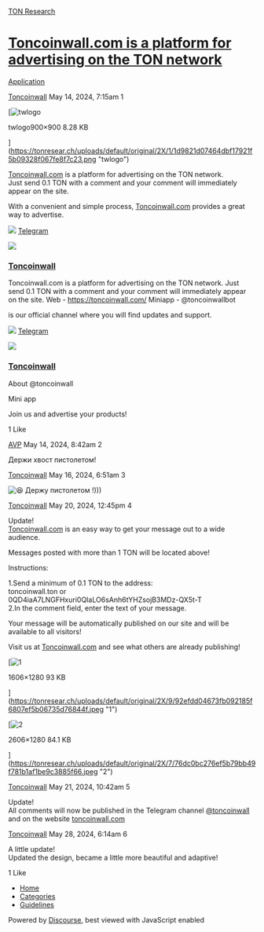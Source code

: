 [TON Research](/)

# [Toncoinwall.com is a platform for advertising on the TON network](/t/toncoinwall-com-is-a-platform-for-advertising-on-the-ton-network/17878)

[Application](/c/application/20) 

    

[Toncoinwall](https://tonresear.ch/u/Toncoinwall)   May 14, 2024, 7:15am  1

[![twlogo](https://tonresear.ch/uploads/default/optimized/2X/1/1d9821d07464dbf17921f5b09328f067fe8f7c23_2_500x500.png)

twlogo900×900 8.28 KB

](https://tonresear.ch/uploads/default/original/2X/1/1d9821d07464dbf17921f5b09328f067fe8f7c23.png "twlogo")

[Toncoinwall.com](http://Toncoinwall.com) is a platform for advertising on the TON network.  
Just send 0.1 TON with a comment and your comment will immediately appear on the site.

With a convenient and simple process, [Toncoinwall.com](http://Toncoinwall.com) provides a great way to advertise.

![](https://telegram.org/img/website_icon.svg?4) [Telegram](https://t.me/toncoinwall)

![](https://tonresear.ch/uploads/default/original/2X/b/b2752ea3e49a3bb4c3e9cf5e877b99c56acf2f54.jpeg)

### [Toncoinwall](https://t.me/toncoinwall)

Toncoinwall.com is a platform for advertising on the TON network. Just send 0.1 TON with a comment and your comment will immediately appear on the site. Web - https://toncoinwall.com/ Miniapp - @toncoinwallbot

is our official channel where you will find updates and support.

![](https://telegram.org/img/website_icon.svg?4) [Telegram](https://t.me/toncoinwallbot)

![](https://tonresear.ch/uploads/default/original/2X/9/9fbf2787c56931522c268056bbab91c1c5b8255f.jpeg)

### [Toncoinwall](https://t.me/toncoinwallbot)

About @toncoinwall

Mini app

Join us and advertise your products!

  1 Like

[AVP](https://tonresear.ch/u/AVP) May 14, 2024, 8:42am  2

Держи хвост пистолетом!

 

[Toncoinwall](https://tonresear.ch/u/Toncoinwall) May 16, 2024, 6:51am  3

![:laughing:](https://tonresear.ch/images/emoji/twitter/laughing.png?v=12 ":laughing:") Держу пистолетом !)))

 

[Toncoinwall](https://tonresear.ch/u/Toncoinwall)  May 20, 2024, 12:45pm  4

Update!  
[Toncoinwall.com](http://Toncoinwall.com) is an easy way to get your message out to a wide audience.

Messages posted with more than 1 TON will be located above!

Instructions:

1.Send a minimum of 0.1 TON to the address:  
toncoinwall.ton or  
0QD4iaA7LNGFHxuri0QIaLO6sAnh6tYHZsojB3MDz-QX5t-T  
2.In the comment field, enter the text of your message.

Your message will be automatically published on our site and will be available to all visitors!

Visit us at [Toncoinwall.com](http://Toncoinwall.com) and see what others are already publishing!  

[![1](https://tonresear.ch/uploads/default/optimized/2X/9/92efdd04673fb092185f6807ef5b06735d76844f_2_236x500.jpeg)

1606×1280 93 KB

](https://tonresear.ch/uploads/default/original/2X/9/92efdd04673fb092185f6807ef5b06735d76844f.jpeg "1")

  

[![2](https://tonresear.ch/uploads/default/optimized/2X/7/76dc0bc276ef5b79bb49f781b1af1be9c3885f66_2_236x500.jpeg)

2606×1280 84.1 KB

](https://tonresear.ch/uploads/default/original/2X/7/76dc0bc276ef5b79bb49f781b1af1be9c3885f66.jpeg "2")

 

[Toncoinwall](https://tonresear.ch/u/Toncoinwall) May 21, 2024, 10:42am  5

Update!  
All comments will now be published in the Telegram channel [@toncoinwall](/u/toncoinwall) and on the website [toncoinwall.com](http://toncoinwall.com)

 

[Toncoinwall](https://tonresear.ch/u/Toncoinwall) May 28, 2024, 6:14am  6

A little update!  
Updated the design, became a little more beautiful and adaptive!

  1 Like

*   [Home](/)
*   [Categories](/categories)
*   [Guidelines](/guidelines)

Powered by [Discourse](https://www.discourse.org), best viewed with JavaScript enabled